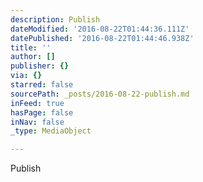 ```yaml
---
description: Publish
dateModified: '2016-08-22T01:44:36.111Z'
datePublished: '2016-08-22T01:44:46.938Z'
title: ''
author: []
publisher: {}
via: {}
starred: false
sourcePath: _posts/2016-08-22-publish.md
inFeed: true
hasPage: false
inNav: false
_type: MediaObject

---
```

Publish